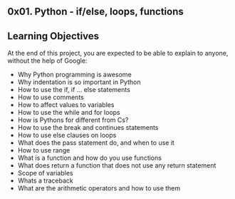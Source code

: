 ## 0x01. Python - if/else, loops, functions
## 
## Learning Objectives
At the end of this project, you are expected to be able to explain to anyone, without the help of Google:

* Why Python programming is awesome
* Why indentation is so important in Python
* How to use the if, if ... else statements
* How to use comments
* How to affect values to variables
* How to use the while and for loops
* How is Pythons for different from Cs?
* How to use the break and continues statements
* How to use else clauses on loops
* What does the pass statement do, and when to use it
* How to use range
* What is a function and how do you use functions
* What does return a function that does not use any return statement
* Scope of variables
* Whats a traceback
* What are the arithmetic operators and how to use them

